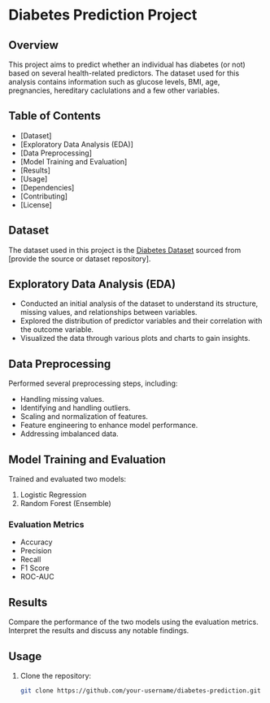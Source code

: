 # Diabetes Prediction Project

## Overview

This project aims to predict whether an individual has diabetes (or not) based on several health-related predictors. The dataset used for this analysis contains information such as glucose levels, BMI, age, pregnancies, hereditary caclulations
and a few other variables.

## Table of Contents

- [Dataset]
- [Exploratory Data Analysis (EDA)]
- [Data Preprocessing]
- [Model Training and Evaluation]
- [Results]
- [Usage]
- [Dependencies]
- [Contributing]
- [License]

## Dataset

The dataset used in this project is the [Diabetes Dataset]((https://www.kaggle.com/datasets/akshaydattatraykhare/diabetes-dataset)) sourced from [provide the source or dataset repository].

## Exploratory Data Analysis (EDA)

- Conducted an initial analysis of the dataset to understand its structure, missing values, and relationships between variables.
- Explored the distribution of predictor variables and their correlation with the outcome variable.
- Visualized the data through various plots and charts to gain insights.

## Data Preprocessing

Performed several preprocessing steps, including:

- Handling missing values.
- Identifying and handling outliers.
- Scaling and normalization of features.
- Feature engineering to enhance model performance.
- Addressing imbalanced data.

## Model Training and Evaluation

Trained and evaluated two models:

1. Logistic Regression
2. Random Forest (Ensemble)

### Evaluation Metrics

- Accuracy
- Precision
- Recall
- F1 Score
- ROC-AUC

## Results

Compare the performance of the two models using the evaluation metrics. Interpret the results and discuss any notable findings.

## Usage

1. Clone the repository:

   ```bash
   git clone https://github.com/your-username/diabetes-prediction.git
